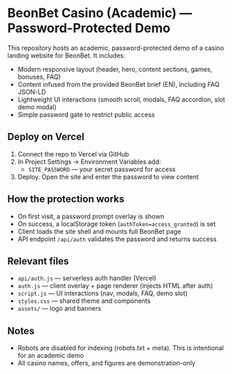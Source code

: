 # BeonBet Casino (Academic) — Password-Protected Demo

This repository hosts an academic, password-protected demo of a casino landing website for BeonBet. It includes:

- Modern responsive layout (header, hero, content sections, games, bonuses, FAQ)
- Content infused from the provided BeonBet brief (EN), including FAQ JSON-LD
- Lightweight UI interactions (smooth scroll, modals, FAQ accordion, slot demo modal)
- Simple password gate to restrict public access

## Deploy on Vercel

1. Connect the repo to Vercel via GitHub
2. In Project Settings → Environment Variables add:
   - `SITE_PASSWORD` — your secret password for access
3. Deploy. Open the site and enter the password to view content

## How the protection works

- On first visit, a password prompt overlay is shown
- On success, a localStorage token (`authToken=access_granted`) is set
- Client loads the site shell and mounts full BeonBet page
- API endpoint `/api/auth` validates the password and returns success

## Relevant files

- `api/auth.js` — serverless auth handler (Vercel)
- `auth.js` — client overlay + page renderer (injects HTML after auth)
- `script.js` — UI interactions (nav, modals, FAQ, demo slot)
- `styles.css` — shared theme and components
- `assets/` — logo and banners

## Notes

- Robots are disabled for indexing (robots.txt + meta). This is intentional for an academic demo
- All casino names, offers, and figures are demonstration-only